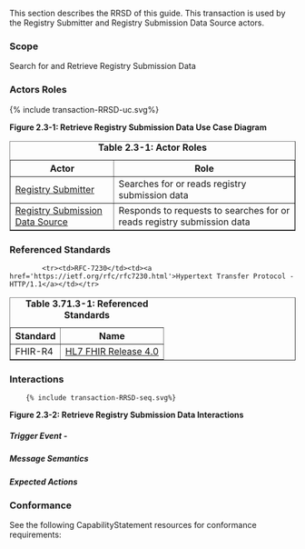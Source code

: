 This section describes the RRSD of this guide. This transaction is used by the Registry Submitter and Registry Submission Data Source actors.

### Scope

Search for and Retrieve Registry Submission Data




### Actors Roles
{% include transaction-RRSD-uc.svg%}

**Figure 2.3-1: Retrieve Registry Submission Data Use Case Diagram**

<table border='1' borderspacing='0'>
<caption><b>Table 2.3-1: Actor Roles</b></caption>
<thead><tr><th>Actor</th><th>Role</th></tr></thead>
<tbody><tr><td><a href="actors.html#registry-submitter">Registry Submitter</a></td>
<td>Searches for or reads registry submission data
</td>
</tr>
        <tr><td><a href="actors.html#registry-submission-data-source">Registry Submission Data Source</a></td>
<td>Responds to requests to searches for or reads registry submission data
</td>
</tr>
        
</tbody>
</table>

### Referenced Standards

<table border='1' borderspacing='0'>
<caption><b>Table 3.71.3-1: Referenced Standards</b></caption>
<thead><tr><th>Standard</th><th>Name</th></tr></thead>
<tbody>
            <tr><td>FHIR-R4</td><td><a href='http://www.hl7.org/FHIR/R4'>HL7 FHIR Release 4.0</a></td></tr>
        
            <tr><td>RFC-7230</td><td><a href='https://ietf.org/rfc/rfc7230.html'>Hypertext Transfer Protocol - HTTP/1.1</a></td></tr>
        
</tbody>
</table>

### Interactions
        {% include transaction-RRSD-seq.svg%}

**Figure 2.3-2: Retrieve Registry Submission Data Interactions**


#### 


##### Trigger Event - 

##### Message Semantics

##### Expected Actions

### Conformance
See the following CapabilityStatement resources for conformance requirements:
